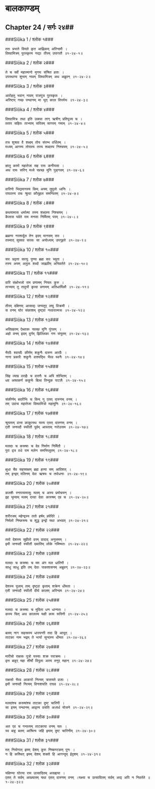बालकाण्डम्
===============================


## Chapter 24  / सर्गः २४##


###Slōka 1 / श्लोक १###


    ततः प्रभाते विमले कृत आह्निकम् अरिन्दमौ ।
    विश्वामित्रम् पुरस्कृत्य नद्याः तीरम् उपागतौ ॥१-२४-१॥


###Slōka 2 / श्लोक २###


    ते च सर्वे महात्मानो मुनयः संश्रित व्रताः ।
    उपस्थाप्य शुभाम् नावम् विश्वामित्रम् अथ अब्रुवन् ॥१-२४-२॥


###Slōka 3 / श्लोक ३###


    आरोहतु भवान् नावम् राजपुत्र पुरस्कृतः ।
    अरिष्टम् गच्छ पन्थानम् मा भूत् काल विपर्ययः ॥१-२४-३॥


###Slōka 4 / श्लोक ४###


    विश्वामित्रः तथा इति उक्त्वा तान् ऋषीन् प्रतिपूज्य च ।
    ततार सहितः ताभ्याम् सरितम् सागरम् गमाम् ॥१-२४-४॥


###Slōka 5 / श्लोक ५###


    तत्र शुश्राव वै शब्दम् तोय संरम्भ वर्धितम् ।
    मध्यम् आगम्य तोयस्य तस्य शब्दस्य निश्चयम् ॥१-२४-५॥


###Slōka 6 / श्लोक ६###


    ज्ञातु कामो महातेजा सह रामः कनीयसा ।
    अथ रामः सरिन् मध्ये पप्रच्छ मुनि पुङ्गवम् ॥१-२४-६॥


###Slōka 7 / श्लोक ७###


    वारिणो भिद्यमानस्य किम् अयम् तुमुलो ध्वनिः ।
    राघवस्य वचः श्रुत्वा कौतूहल समन्वितम् ॥१-२४-७॥


###Slōka 8 / श्लोक ८###


    कथयामास धर्मात्मा तस्य शब्दस्य निश्चयम् ।
    कैलास पर्वते राम मनसा निर्मितम् परम् ॥१-२४-८॥


###Slōka 9 / श्लोक ९###


    ब्रह्मणा नरशार्दूल तेन इदम् मानसम् सरः ।
    तस्मात् सुस्राव सरसः सा अयोध्याम् उपगूहते ॥१-२४-९॥


###Slōka 10 / श्लोक १०###


    सरः प्रवृत्ता सरयूः पुण्या ब्रह्म सरः च्युता ।
    तस्य अयम् अतुलः शब्दो जाह्नवीम् अभिवर्तते ॥१-२४-१०॥


###Slōka 11 / श्लोक ११###


    वारि संक्षोभजो राम प्रणामम् नियतः कुरु ।
    ताभ्याम् तु तावुभौ कृत्वा प्रणामम् अतिधार्मिकौ ॥१-२४-११॥


###Slōka 12 / श्लोक १२###


    तीरम् दक्षिणम् आसाद्य जग्मतुर् लघु विक्रमौ ।
    स वनम् घोर संकाशम् दृष्ट्वा नरवरात्मजः ॥१-२४-१२॥


###Slōka 13 / श्लोक १३###


    अविप्रहतम् ऐक्ष्वाकः पप्रच्छ मुनि पुंगवम् ।
    अहो वनम् इदम् दुर्गम् झिल्लिका गण संयुतम् ॥१-२४-१३॥


###Slōka 14 / श्लोक १४###


    भैरवैः श्वापदैः कीर्णम् शकुनैः दारुण आरवैः ।
    नाना प्रकारैः शकुनैः वाश्यद्भिः भैरव स्वनैः ॥१-२४-१४॥


###Slōka 15 / श्लोक १५###


    सिंह व्याघ्र वराहैः च वारणैः च अपि शोभितम् ।
    धव अश्वकर्ण ककुभैः बिल्व तिन्दुक पाटलैः ॥१-२४-१५॥


###Slōka 16 / श्लोक १६###


    संकीर्णम् बदरीभिः च किम् नु एतत् दारुणम् वनम् ।
    तम् उवाच महातेजा विश्वामित्रो महामुनिः ॥१-२४-१६॥


###Slōka 17 / श्लोक १७###


    श्रूयताम् वत्स काकुत्स्थ यस्य एतत् दारुणम् वनम् ।
    एतौ जनपदौ स्फीतौ पूर्वम् आस्ताम् नरोउत्तम ॥१-२४-१७॥


###Slōka 18 / श्लोक १८###


    मलदाः च करूषाः च देव निर्माण निर्मितौ ।
    पुरा वृत्र वधे राम मलेन समभिप्लुतम् ॥१-२४-१८॥


###Slōka 19 / श्लोक १९###


    क्षुधा चैव सहस्राक्षम् ब्रह्म हत्या सम् आविशत् ।
    तम् इन्द्रम् मलिनम् देवा ऋषयः च तपोधनाः ॥१-२४-१९॥


###Slōka 20 / श्लोक २०###


    कलशैः स्नापयामासुः मलम् च अस्य प्रमोचयन् ।
    इह भूम्याम् मलम् दत्त्वा देवाः कारुषम् एव च ॥१-२४-२०॥


###Slōka 21 / श्लोक २१###


    शरीरजम् महेन्द्रस्य ततो हर्षम् प्रपेदिरे ।
    निर्मलो निष्करूषः च शुद्ध इन्द्रो यथा अभवत् ॥१-२४-२१॥


###Slōka 22 / श्लोक २२###


    ततो देशस्य सुप्रीतो वरम् प्रादाद् अनुत्तमम् ।
    इमौ जनपदौ स्फीतौ ख्यातिम् लोके गमिष्यतः ॥१-२४-२२॥


###Slōka 23 / श्लोक २३###


    मलदाः च करूषाः च मम अंग मल धारिणौ ।
    साधु साधु इति तम् देवाः पाकशासनम् अब्रुवन् ॥१-२४-२३॥


###Slōka 24 / श्लोक २४###


    देशस्य पूजाम् ताम् दृष्ट्वा कृताम् शक्रेण धीमता ।
    एतौ जनपदौ स्फीतौ दीर्घ कालम् अरिन्दम ॥१-२४-२४॥


###Slōka 25 / श्लोक २५###


    मलदाः च करूषाः च मुदिता धन धान्यतः ।
    कस्य चित् अथ कालस्य यक्षी काम रूपिणी ॥१-२४-२५॥


###Slōka 26 / श्लोक २६###


    बलम् नाग सहस्रस्य धारयन्ती तदा हि आभूत् ।
    ताटका नाम भद्रम् ते भार्या सुन्दस्य धीमतः ॥१-२४-२६॥


###Slōka 27 / श्लोक २७###


    मारीचो राक्षसः पुत्रो यस्याः शक्र पराक्रमः ।
    वृत्त बाहुर् महा शीर्षो विपुला अस्य तनुर् महान् ॥१-२४-२७॥


###Slōka 28 / श्लोक २८###


    राक्षसो भैरव आकारो नित्यम् त्रासयते प्रजाः ।
    इमौ जनपदौ नित्यम् विनाशयति राघव ॥१-२४-२८॥


###Slōka 29 / श्लोक २९###


    मलदांश्च करूषांश्च ताटका दुष्ट चारिणी ।
    सा इयम् पन्थानम् आवृत्य वसति अध्यर्ध योजने ॥१-२४-२९॥


###Slōka 30 / श्लोक ३०###


    अत एव च गन्तव्यम् ताटकाया वनम् यतः ।
    स्व बाहु बलम् आश्रित्य जहि इमाम् दुष्ट चारिणीम् ॥१-२४-३०॥


###Slōka 31 / श्लोक ३१###


    मत् नियोगात् इमम् देशम् कुरु निष्कण्टकम् पुनः ।
    न हि कश्चित् इमम् देशम् शक्तो हि आगन्तुम् ईदृशम् ॥१-२४-३१॥


###Slōka 32 / श्लोक ३२###


    यक्षिण्या घोरया राम उत्सादितम् असह्यया ।
    एतत् ते सर्वम् आख्यातम् यथा एतत् दारुणम् वनम् ।यक्ष्या च उत्सादितम् सर्वम् अद्य अपि न निवर्तते ॥१-२४-३२॥


